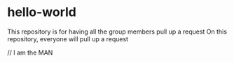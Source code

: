 # hello-world
 This repository is for having all the group members pull up a request
On this repository, everyone will pull up a request

// I am the MAN

